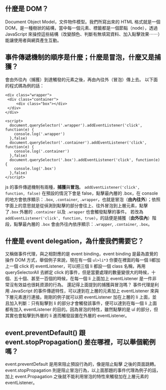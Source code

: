 ## 什麼是 DOM？

Document Object Model，文件物件模型。我們所寫出來的 HTML 格式就是一個 DOM，是一種樹狀的結構，當中每一個元素、標籤都是一個節點（node），透過 JavaScript 來操控這些結構（改變顏色、判斷有無填寫資料、加入點擊效果⋯⋯）能讓使用者與網頁產生互動。

## 事件傳遞機制的順序是什麼；什麼是冒泡，什麼又是捕獲？

會由外往內（捕獲）到達觸發的元素之後，再由內往外（冒泡）傳上去。
以下面的程式碼為例的話：

   ```
   <div class="wrapper">
   	<div class="container">
   		<div class="box"></div>
   	</div>
   </div>
   
   <script>
     document.querySelector('.wrapper').addEventListener('click', function(e) {
       console.log('.wrapper')
     },false)
     document.querySelector('.container').addEventListener('click', function(e) {
       console.log('.container')
     },false)
     document.querySelector('.box').addEventListener('click', function(e) {
       console.log('.box')
     },false)
   </script>
   ```

js 的事件傳遞機制有兩種，**捕獲**與**冒泡**。
`addEventListener('click', function, false)` 在預設的情況下會是 false，點擊最內層的 .box，在 console 的地方會依序顯示：`.box`, `.container`, `.wrapper`，也就是冒泡（**由內往外**）；依照字面上的意思就是從偵測到點擊的部分會往上、往外冒泡到上層元素，點擊了`.box` 外層的 `.container` 以及 `.wrapper` 也會觸發點擊的事件。
若改為 `addEventListener('click', function, true)`，的話便是捕獲（**由外往內**）階段，點擊最內層的 `.box` 會由外往內依序顯示：`.wrapper`, `.container`, `.box`。

## 什麼是 event delegation，為什麼我們需要它？

又稱做事件代理，與之相對應的是 event binding，event binding 是最為直覺的操作 DOM 方式，舉個例子來說，現在有一個 `ul>li*3` 你要在裡面的每一個 li都加上一個 click 的 eventListener，可以把三個 li 都設一個 class 名稱，再用 querySelectorAll 去綁定 click 的事件，但是當要處理的數量變很大的時候，十個、五十個、甚至一百個的時候，在每一個 li 上面加上 eventListener 是一件非常沒有效益也很耗資源的行為。
還記得上面提到的捕獲與冒泡嗎？
事件代理是利用 JavaScript 的事件傳遞特性，可以達到在上層的元素加上 eventListener 來與下層元素進行連接。剛剛的例子就可以把 eventListener 加在上層的 li 上面，並且加入判斷：只有點擊到 li 的部分才會觸發該事件，便可以達到在每一個 li 上面都有加入 eventListener 的目的。因為冒泡的特性，雖然點擊的是 ul 的部分，但其實也會點擊到外層的 li 進而觸發設置在外層的 eventListener。


## event.preventDefault() 跟 event.stopPropagation() 差在哪裡，可以舉個範例嗎？

event.preventDefault 是用來阻止預設行為的，像是阻止點擊 <a src="#"></a> 之後的頁面跳轉。
event.stopPropagation 則是阻止冒泡行為，以上面那題的事件代理為例子的話，加上 event.Propagation 之後就不能利用冒泡的特性來觸發加在上層元素的 eventListener。
